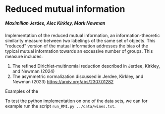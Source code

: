 # Reduced mutual information

##### Maximilian Jerdee, Alec Kirkley, Mark Newman

Implementation of the reduced mutual information, an information-theoretic similarity measure between two labelings of the same set of objects. This "reduced" version of the mutual information addresses the bias of the typical mutual information towards an excessive number of groups. This measure includes:
1. The refined Dirichlet-multinomial reduction described in Jerdee, Kirkley, and Newman (2024) 
2. The asymmetric normalization discussed in Jerdee, Kirkley, and Newman (2023) https://arxiv.org/abs/2307.01282


Examples of the

To test the python implementation on one of the data sets, we can for example run the script `run_RMI.py ../data/wines.txt`. 

